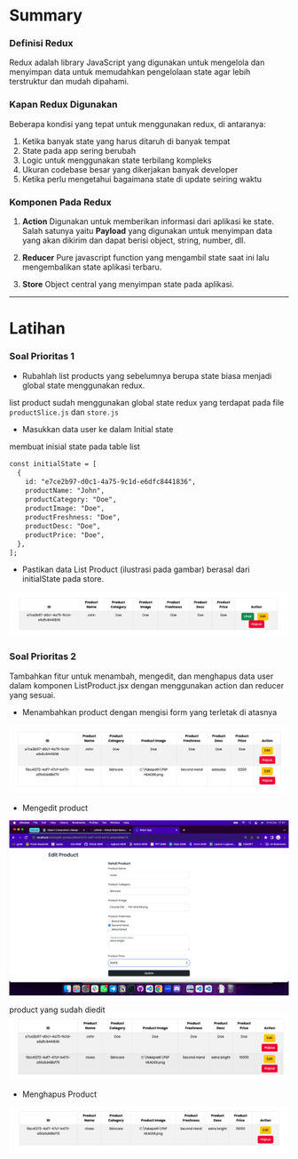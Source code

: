 # Summary

### Definisi Redux

Redux adalah library JavaScript yang digunakan untuk mengelola dan menyimpan data untuk memudahkan pengelolaan state agar lebih terstruktur dan mudah dipahami.

### Kapan Redux Digunakan

Beberapa kondisi yang tepat untuk menggunakan redux, di antaranya:

1. Ketika banyak state yang harus ditaruh di banyak tempat
2. State pada app sering berubah
3. Logic untuk menggunakan state terbilang kompleks
4. Ukuran codebase besar yang dikerjakan banyak developer
5. Ketika perlu mengetahui bagaimana state di update seiring waktu

### Komponen Pada Redux

1. **Action**
   Digunakan untuk memberikan informasi dari aplikasi ke state. Salah satunya yaitu **Payload** yang digunakan untuk menyimpan data yang akan dikirim dan dapat berisi object, string, number, dll.

2. **Reducer**
   Pure javascript function yang mengambil state saat ini lalu mengembalikan state aplikasi terbaru.

3. **Store**
   Object central yang menyimpan state pada aplikasi.

---

# Latihan

### Soal Prioritas 1

- Rubahlah list products yang sebelumnya berupa state biasa menjadi global state menggunakan redux.

list product sudah menggunakan global state redux yang terdapat pada file `productSlice.js` dan `store.js`

- Masukkan data user ke dalam Initial state

membuat inisial state pada table list

```
const initialState = [
  {
    id: "e7ce2b97-d0c1-4a75-9c1d-e6dfc8441836",
    productName: "John",
    productCategory: "Doe",
    productImage: "Doe",
    productFreshness: "Doe",
    productDesc: "Doe",
    productPrice: "Doe",
  },
];
```

- Pastikan data List Product (ilustrasi pada gambar) berasal dari initialState pada store.

![inisialstate](./screenshots/inisial-state.png)

### Soal Prioritas 2

Tambahkan fitur untuk menambah, mengedit, dan menghapus data user dalam komponen ListProduct.jsx dengan menggunakan action dan reducer yang sesuai.

- Menambahkan product dengan mengisi form yang terletak di atasnya

![add](./screenshots/add-product.png)

- Mengedit product

![edit](./screenshots/edit-product.png)

product yang sudah diedit
![edited](./screenshots/edited-product.png)

- Menghapus Product

![delete](./screenshots/delete-product.png)
